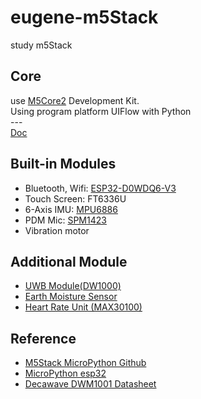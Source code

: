 <h1>eugene-m5Stack</h1>
study m5Stack</br>

<p>
    <h2>Core</h2>
    use <a href="https://shop.m5stack.com/products/m5stack-core2-esp32-iot-development-kit">M5Core2</a> Development Kit.</br>
    Using program platform UIFlow with Python</br>
    ---</br>
    <a href="https://docs.m5stack.com/en/core/core2">Doc</a></br>
</p>
<p>
    <h2>Built-in Modules</h2>
    <ul>
        <li>Bluetooth, Wifi: <a href="https://m5stack.oss-cn-shenzhen.aliyuncs.com/resource/docs/datasheet/core/esp32_datasheet_en.pdf">ESP32-D0WDQ6-V3</a></li>
        <li>Touch Screen: FT6336U</li>
        <li>6-Axis IMU: <a href="https://m5stack.oss-cn-shenzhen.aliyuncs.com/resource/docs/datasheet/core/MPU-6886-000193%2Bv1.1_GHIC_en.pdf">MPU6886</a></li>
        <li>PDM Mic: <a href="https://m5stack.oss-cn-shenzhen.aliyuncs.com/resource/docs/datasheet/core/SPM1423HM4H-B_datasheet_en.pdf">SPM1423</a></li>
        <li>Vibration motor</li>
    </ul>
</p>
<p>
    <h2>Additional Module</h2>
    <ul>
        <li><a href="https://shop.m5stack.com/products/ultra-wideband-uwb-unit-indoor-positioning-module-dw1000">UWB Module(DW1000)</a></li>
        <li><a href="https://shop.m5stack.com/products/earth-sensor-unit?_pos=1&_sid=4f6a56af3">Earth Moisture Sensor</a></li>
        <li><a href="https://shop.m5stack.com/products/mini-heart-unit?_pos=1&_sid=feec4d2a8">Heart Rate Unit (MAX30100)</a></li>
    </ul>
</p>
<p>
    <h2>Reference</h2>
    <ul>
        <li><a href="https://github.com/m5stack/M5Stack_MicroPython">M5Stack MicroPython Github</a></li>
        <li><a href="https://docs.micropython.org/en/latest/esp32/quickref.html">MicroPython esp32</a></li>
        <li><a href="https://m5stack.oss-cn-shenzhen.aliyuncs.com/resource/docs/datasheet/unit/uwb/dwm1000-datasheet-1.pdf">Decawave DWM1001 Datasheet</a></li>
    </ul>
</p>